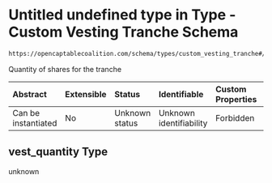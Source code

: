 # Untitled undefined type in Type - Custom Vesting Tranche Schema

```txt
https://opencaptablecoalition.com/schema/types/custom_vesting_tranche#/properties/vest_quantity
```

Quantity of shares for the tranche

| Abstract            | Extensible | Status         | Identifiable            | Custom Properties | Additional Properties | Access Restrictions | Defined In                                                                                                        |
| :------------------ | :--------- | :------------- | :---------------------- | :---------------- | :-------------------- | :------------------ | :---------------------------------------------------------------------------------------------------------------- |
| Can be instantiated | No         | Unknown status | Unknown identifiability | Forbidden         | Allowed               | none                | [CustomVestingTranche.schema.json*](../flattened_schemas/CustomVestingTranche.schema.json "open original schema") |

## vest_quantity Type

unknown
